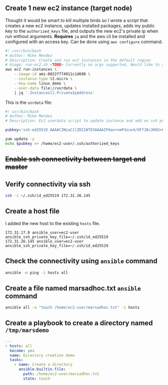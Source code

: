 ## Create 1 new ec2 instance (target node)
Thought it would be smart to kill multiple birds so I wrote a script that creates a new ec2 instance, updates installed packages, adds my public key to the `authorized_keys` file, and outputs the new ec2's private ip when run without arguments.
**Requires** `jq` and the aws cli be installed and configured with an access key. Can be done using `aws configure` command.
```bash
#! /usr/bin/bash
# Author: Mike Mendez
# Description: Create and run ec2 instances in the default region
# Usage: run-ec2.sh <TODO> Currently no args supported, Would like to add name/tags args
aws ec2 run-instances \
    --image-id ami-0022f774911c1d690 \
    --instance-type t2.micro \
    --key-name linux_demo \
    --user-data file://usrdata \
    | jq '.Instances[].PrivateIpAddress'
```
This is the `usrdata` file:
```bash
#! usr/bin/bash
# Author: Mike Mendez
# Description: Ec2 userdata script to update instance and add an ssh public key to /home/ec2-user/.ssh/authorized_keys

pubkey='ssh-ed25519 AAAAC3NzaC1lZDI1NTE5AAAAIPdax+vmP4zuv4/OFfJDc3HGU+6CBSv47EPgDxTNzTek MikeM@marsreturnship.com'

yum update -y
echo $pubkey >> /home/ec2-user/.ssh/authorized_keys
```
## ~~Enable ssh connectivity between target and master~~
## Verify connectivity via ssh
```bash
ssh -i ~/.ssh/id_ed25519 172.31.26.145
```
## Create a host file
I added the new host to the existing `hosts` file.
```
172.31.17.8 ansible_user=ec2-user ansible_ssh_private_key_file=~/.ssh/id_ed25519
172.31.26.145 ansible_user=ec2-user ansible_ssh_private_key_file=~/.ssh/id_ed25519
```
## Check the connectivity using `ansible` command
```bash
ansible -m ping -i hosts all
```
## Create a file named marsadhoc.txt `ansible` command
```bash
ansible all -a "touch /home/ec2-user/marsadhoc.txt" -i hosts
```
## Create a playbook to create a directory named `/tmp/marsdemo`
```yaml
---
- hosts: all
  become: yes
  name: Directory creation demo
  tasks:
    - name: Create a directory
      ansible.builtin.file:
        path: /home/ec2-user/marsadhoc.txt
        state: touch
```
